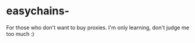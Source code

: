# easychains-
For those who don't want to buy proxies. I'm only learning, don't judge me too much :) 
